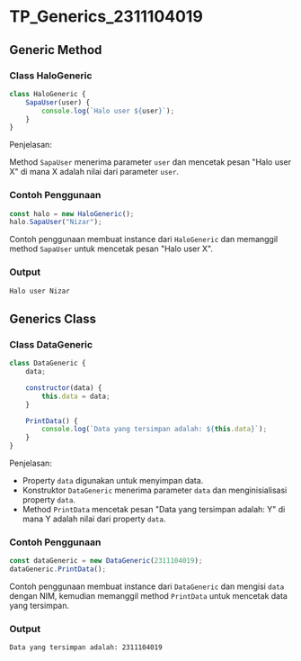 # TP_Generics_2311104019

## Generic Method

### Class HaloGeneric

```js
class HaloGeneric {
    SapaUser(user) {
        console.log(`Halo user ${user}`);
    }
}
```

Penjelasan:

Method `SapaUser` menerima parameter `user` dan mencetak pesan "Halo user X" di mana X adalah nilai dari parameter `user`.

### Contoh Penggunaan

```js
const halo = new HaloGeneric();
halo.SapaUser("Nizar");
```

Contoh penggunaan membuat instance dari `HaloGeneric` dan memanggil method `SapaUser` untuk mencetak pesan "Halo user X".

### Output

```bash
Halo user Nizar
```

## Generics Class

### Class DataGeneric

```js
class DataGeneric {
    data;

    constructor(data) {
        this.data = data;
    }

    PrintData() {
        console.log(`Data yang tersimpan adalah: ${this.data}`);
    }
}
```

Penjelasan:

- Property `data` digunakan untuk menyimpan data.
- Konstruktor `DataGeneric` menerima parameter `data` dan menginisialisasi property `data`.
- Method `PrintData` mencetak pesan "Data yang tersimpan adalah: Y" di mana Y adalah nilai dari property `data`.

### Contoh Penggunaan

```js
const dataGeneric = new DataGeneric(2311104019);
dataGeneric.PrintData();
```

Contoh penggunaan membuat instance dari `DataGeneric` dan mengisi `data` dengan NIM, kemudian memanggil method `PrintData` untuk mencetak data yang tersimpan.

### Output

```bash
Data yang tersimpan adalah: 2311104019
```
